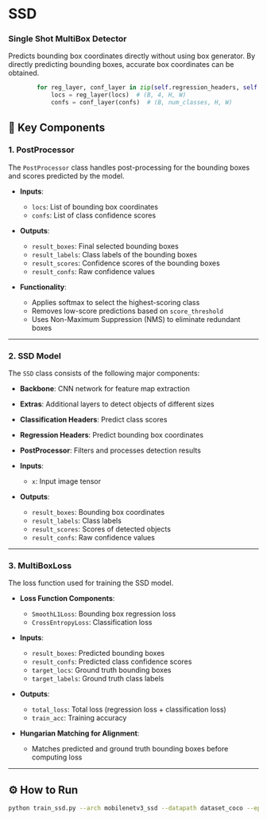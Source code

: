 # SSD

### Single Shot MultiBox Detector   
Predicts bounding box coordinates directly without using box generator.
By directly predicting bounding boxes, accurate box coordinates can be obtained.
```Python
        for reg_layer, conf_layer in zip(self.regression_headers, self.classification_headers):
            locs = reg_layer(locs)  # (B, 4, H, W)
            confs = conf_layer(confs)  # (B, num_classes, H, W)
```

## 📌 Key Components

### 1. **PostProcessor**
The `PostProcessor` class handles post-processing for the bounding boxes and scores predicted by the model.

- **Inputs**:  
  - `locs`: List of bounding box coordinates  
  - `confs`: List of class confidence scores  

- **Outputs**:  
  - `result_boxes`: Final selected bounding boxes  
  - `result_labels`: Class labels of the bounding boxes  
  - `result_scores`: Confidence scores of the bounding boxes  
  - `result_confs`: Raw confidence values  

- **Functionality**:  
  - Applies softmax to select the highest-scoring class  
  - Removes low-score predictions based on `score_threshold`  
  - Uses Non-Maximum Suppression (NMS) to eliminate redundant boxes  

---

### 2. **SSD Model**
The `SSD` class consists of the following major components:

- **Backbone**: CNN network for feature map extraction  
- **Extras**: Additional layers to detect objects of different sizes  
- **Classification Headers**: Predict class scores  
- **Regression Headers**: Predict bounding box coordinates  
- **PostProcessor**: Filters and processes detection results  

- **Inputs**:  
  - `x`: Input image tensor  

- **Outputs**:  
  - `result_boxes`: Bounding box coordinates  
  - `result_labels`: Class labels  
  - `result_scores`: Scores of detected objects  
  - `result_confs`: Raw confidence values  

---

### 3. **MultiBoxLoss**
The loss function used for training the SSD model.

- **Loss Function Components**:  
  - `SmoothL1Loss`: Bounding box regression loss  
  - `CrossEntropyLoss`: Classification loss  

- **Inputs**:  
  - `result_boxes`: Predicted bounding boxes  
  - `result_confs`: Predicted class confidence scores  
  - `target_locs`: Ground truth bounding boxes  
  - `target_labels`: Ground truth class labels  

- **Outputs**:  
  - `total_loss`: Total loss (regression loss + classification loss)  
  - `train_acc`: Training accuracy  

- **Hungarian Matching for Alignment**:  
  - Matches predicted and ground truth bounding boxes before computing loss  

---

## ⚙️ How to Run

```bash
python train_ssd.py --arch mobilenetv3_ssd --datapath dataset_coco --epochs 10 --batch-size 5 --lr 0.001 --save ssd.pt
```
